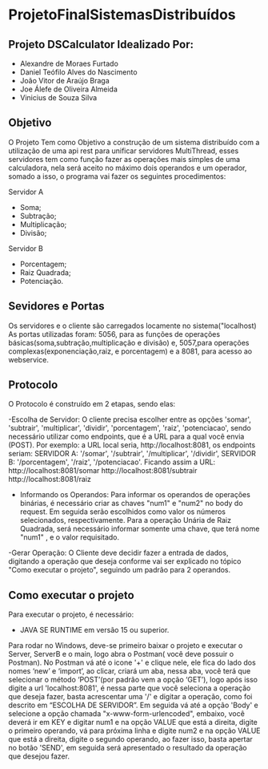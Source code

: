 # ProjetoFinalSistemasDistribuídos
 
## Projeto DSCalculator Idealizado Por:
- Alexandre de Moraes Furtado
- Daniel Teófilo Alves do Nascimento
- João Vitor de Araújo Braga
- Joe Álefe de Oliveira Almeida
- Vinicius de Souza Silva

## Objetivo
O Projeto Tem como Objetivo a construção de um sistema distribuído com a utilização de uma  api rest para unificar servidores MultiThread, esses servidores tem como função fazer as operações mais simples de uma calculadora, nela será aceito no máximo dois operandos e um operador, somado a isso, o programa vai fazer os seguintes procedimentos:

Servidor A
- Soma;			
- Subtração;		
- Multiplicação;		
- Divisão;

Servidor B
- Porcentagem;
- Raiz Quadrada;
- Potenciação.

## Sevidores e Portas
Os servidores e o cliente são carregados locamente no sistema("localhost)
As portas utilizadas foram: 5056, para as funções de operações básicas(soma,subtração,multiplicação e divisão) e, 5057,para operações complexas(exponenciação,raiz, e porcentagem) e a 8081, para acesso ao webservice.
## Protocolo
O Protocolo é construído em 2 etapas, sendo elas:

-Escolha de Servidor:
 O cliente precisa escolher entre as opções 'somar', 'subtrair', 'multiplicar', 'dividir', 'porcentagem', 'raiz', 'potenciacao', sendo necessário utilizar como endpoints, que é a URL para a qual você envia (POST).
Por exemplo: a URL local seria, http://localhost:8081, os endpoints seriam: 
SERVIDOR A: '/somar', '/subtrair', '/multiplicar', '/dividir', 
SERVIDOR B: '/porcentagem', '/raiz', '/potenciacao'. 
Ficando assim a URL: 
http://localhost:8081/somar
 http://localhost:8081/subtrair
http://localhost:8081/raiz 

- Informando os Operandos:
Para informar os operandos de operações binárias, é necessário criar as chaves "num1" e "num2" no body do request. Em seguida serão escolhidos como valor os números selecionados, respectivamente.
Para a operação Unária de Raiz Quadrada, será necessário informar somente uma chave, que terá nome "num1" , e o valor requisitado.

-Gerar Operação:
 O Cliente deve decidir fazer a entrada de dados, digitando a operação que deseja conforme vai ser explicado no tópico "Como executar o projeto", seguindo um padrão para 2 operandos.
 
 ## Como executar o projeto
Para executar o projeto, é necessário:
 - JAVA SE RUNTIME em versão 15 ou superior.

Para rodar no Windows, deve-se primeiro baixar o projeto e executar o Server, ServerB e o main, logo abra o Postman( você deve possuir o Postman). No Postman vá até o icone '+' e clique nele, ele fica do lado dos nomes ‘new’ e ‘import’, ao clicar, criará um aba, nessa aba, você terá que selecionar o método ‘POST’(por padrão vem a opção ‘GET’), logo após isso digite a url  'localhost:8081', é nessa parte que você seleciona a operação que deseja fazer, basta acrescentar uma '/' e digitar a operação, como foi descrito em “ESCOLHA DE SERVIDOR”. Em seguida vá até a opção 'Body' e selecione a opção chamada "x-www-form-urlencoded", embaixo, você deverá ir em KEY e digitar num1 e na opção VALUE que está a direita, digite o primeiro operando, vá para próxima linha e digite num2 e na opção VALUE que está a direita, digite o segundo operando, ao fazer isso, basta apertar no botão 'SEND', em seguida será apresentado o resultado da operação que desejou fazer. 
